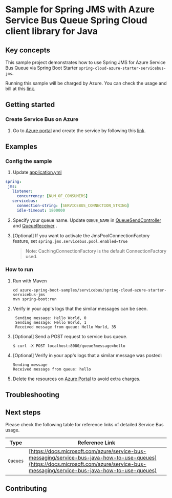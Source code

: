 # Sample for Spring JMS with Azure Service Bus Queue Spring Cloud client library for Java

## Key concepts

This sample project demonstrates how to use Spring JMS for Azure Service Bus Queue via Spring Boot Starter `spring-cloud-azure-starter-servicebus-jms`. 

Running this sample will be charged by Azure. You can check the usage and bill at this [link](https://azure.microsoft.com/account/).

## Getting started



### Create Service Bus on Azure

1. Go to [Azure portal] and create the service by following this [link](https://docs.microsoft.com/azure/service-bus-messaging/service-bus-create-namespace-portal). 

## Examples                                           
### Config the sample

1. Update [application.yml]
 
 ```yaml
spring:
  jms:
    listener:
      concurrency: [NUM_OF_CONSUMERS]
    servicebus:
      connection-string: [SERVICEBUS_CONNECTION_STRING]
      idle-timeout: 1800000
```

2. Specify your queue name. Update `QUEUE_NAME` in [QueueSendController] and [QueueReceiver] .

3. [Optional] If you want to activate the JmsPoolConnectionFactory feature, set `spring.jms.servicebus.pool.enabled=true`

    > Note: CachingConnectionFactory is the default ConnectionFactory used.

### How to run
1. Run with Maven
    ```
    cd azure-spring-boot-samples/servicebus/spring-cloud-azure-starter-servicebus-jms
    mvn spring-boot:run
    ```
2. Verify in your app's logs that the similar messages can be seen.
    ```
     Sending message: Hello World, 0
     Sending message: Hello World, 1
     Received message from queue: Hello World, 35
    ```
3. [Optional] Send a POST request to service bus queue.
    ```
    $ curl -X POST localhost:8080/queue?message=hello
    ```
    
4. [Optional] Verify in your app's logs that a similar message was posted:
    ```
    Sending message
    Received message from queue: hello
    ```
    
5. Delete the resources on [Azure Portal] to avoid extra charges.

## Troubleshooting
## Next steps
Please check the following table for reference links of detailed Service Bus usage. 

Type | Reference Link
--- | ---
`Queues` | [https://docs.microsoft.com/azure/service-bus-messaging/service-bus-java-how-to-use-queues](https://docs.microsoft.com/azure/service-bus-messaging/service-bus-java-how-to-use-queues)

## Contributing

<!-- LINKS -->
[application.yml]: https://github.com/Azure-Samples/azure-spring-boot-samples/blob/spring-cloud-azure_4.0/servicebus/spring-cloud-azure-starter-servicebus-jms/servicebus-jms-queue/src/main/resources/application.yml

[QueueSendController]: https://github.com/Azure-Samples/azure-spring-boot-samples/blob/spring-cloud-azure_4.0/servicebus/spring-cloud-azure-starter-servicebus-jms/servicebus-jms-queue/src/main/java/com/azure/spring/sample/jms/queue/QueueSendController.java

[QueueReceiver]: https://github.com/Azure-Samples/azure-spring-boot-samples/blob/spring-cloud-azure_4.0/servicebus/spring-cloud-azure-starter-servicebus-jms/servicebus-jms-queue/src/main/java/com/azure/spring/sample/jms/queue/QueueReceiver.java

[Azure Portal]: https://ms.portal.azure.com/